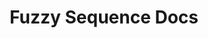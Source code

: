 ---
title: "Fuzzy Sequence Docs"
linkTitle: "Documentation"
weight: 2

menu:
  main:
    weight: 20
---